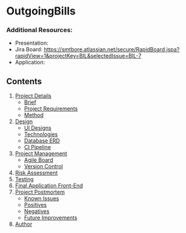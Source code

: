 # OutgoingBills

### Additional Resources:
* Presentation:
* Jira Board: https://smtbore.atlassian.net/secure/RapidBoard.jspa?rapidView=1&projectKey=BIL&selectedIssue=BIL-7
* Application:

## Contents
1. [Project Details](#Project-Details)
   * [Brief](#Brief)
   * [Project Requirements](#Project-Requirements)
   * [Method](#Method)
2. [Design](#Design)
   * [UI Designs](#UI-Designs)
   * [Technologies](#Technologies)
   * [Database ERD](#Database-Erd)
   * [CI Pipeline](#CI-Pipeline)
3. [Project Management](#Project-Tracking)
   * [Agile Board](#Agile-Board)
   * [Version Control](#Version-Control)
4. [Risk Assessment](#Risk-Assessment)
5. [Testing](#Testing)
6. [Final Application Front-End](#Final-Application-Front-End)
7. [Project Postmortem](#Project-Postmortem)
   * [Known Issues](#Known-Issues)
   * [Positives](#Positives)
   * [Negatives](#Negatives)
   * [Future Improvements](#Future-Improvements)
8. [Author](#Author)

